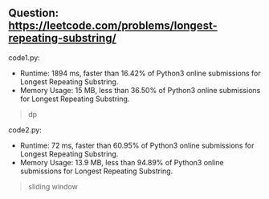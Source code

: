 ## Question: https://leetcode.com/problems/longest-repeating-substring/

code1.py:
* Runtime: 1894 ms, faster than 16.42% of Python3 online submissions for Longest Repeating Substring.
* Memory Usage: 15 MB, less than 36.50% of Python3 online submissions for Longest Repeating Substring.
> dp

code2.py:
* Runtime: 72 ms, faster than 60.95% of Python3 online submissions for Longest Repeating Substring.
* Memory Usage: 13.9 MB, less than 94.89% of Python3 online submissions for Longest Repeating Substring.
> sliding window
